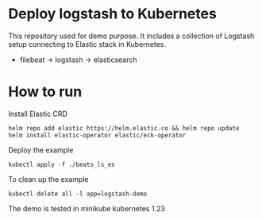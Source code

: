 # Deploy logstash to Kubernetes

This repository used for demo purpose. It includes a collection of Logstash setup connecting to Elastic stack in Kubernetes.

- filebeat -> logstash -> elasticsearch

# How to run

Install Elastic CRD
```
helm repo add elastic https://helm.elastic.co && helm repo update
helm install elastic-operator elastic/eck-operator
```

Deploy the example
```
kubectl apply -f ./beats_ls_es
```

To clean up the example
```
kubectl delete all -l app=logstash-demo
```

The demo is tested in minikube kubernetes 1.23
